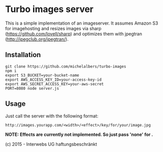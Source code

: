 # Turbo images server

This is a simple implementation of an imageserver. It assumes Amazon S3 for imagehosting and resizes images via
sharp (https://github.com/lovell/sharp) and optimizes them with jpegtran (http://jpegclub.org/jpegtran/).

## Installation

    git clone https://github.com/michelalbers/turbo-images
    npm i
    export S3_BUCKET=your-bucket-name
    export AWS_ACCESS_KEY_ID=your-access-key-id
    export AWS_SECRET_ACCESS_KEY=your-aws-secret
    PORT=8080 node server.js

## Usage

Just call the server with the following format:

    http://images.yourapp.com/<width>/<effect>/key/for/your/image.jpg

**NOTE: Effects are currently not implemented. So just pass 'none' for <effect>.**

(c) 2015 - Interwebs UG haftungsbeschränkt